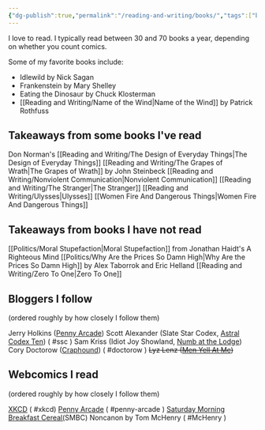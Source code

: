 ```yaml
---
{"dg-publish":true,"permalink":"/reading-and-writing/books/","tags":["books, landing"],"noteIcon":""}
---
```



I love to read. I typically read between 30 and 70 books a year, depending on whether you count comics.

Some of my favorite books include:
* Idlewild by Nick Sagan
* Frankenstein by Mary Shelley
* Eating the Dinosaur by Chuck Klosterman
* [[Reading and Writing/Name of the Wind\|Name of the Wind]] by Patrick Rothfuss


## Takeaways from some books I've read
Don Norman's [[Reading and Writing/The Design of Everyday Things\|The Design of Everyday Things]]
[[Reading and Writing/The Grapes of Wrath\|The Grapes of Wrath]] by John Steinbeck
[[Reading and Writing/Nonviolent Communication\|Nonviolent Communication]]
[[Reading and Writing/The Stranger\|The Stranger]]
[[Reading and Writing/Ulysses\|Ulysses]]
[[Women Fire And Dangerous Things\|Women Fire And Dangerous Things]]

## Takeaways from books I have not read
[[Politics/Moral Stupefaction\|Moral Stupefaction]] from Jonathan Haidt's A Righteous Mind
[[Politics/Why Are the Prices So Damn High\|Why Are the Prices So Damn High]] by Alex Taborrok and Eric Helland
[[Reading and Writing/Zero To One\|Zero To One]]

## Bloggers I follow
(ordered roughly by how closely I follow them)

Jerry Holkins ([Penny Arcade](https://www.penny-arcade.com/news)) 
Scott Alexander (Slate Star Codex, [Astral Codex Ten](https://astralcodexten.substack.com/)) ( #ssc )
Sam Kriss (Idiot Joy Showland, [Numb at the Lodge](https://samkriss.substack.com/))
Cory Doctorow ([Craphound](https://craphound.com/)) ( #doctorow )
~~Lyz Lenz ([Men Yell At Me](https://lyz.substack.com/))~~

## Webcomics I read
(ordered roughly by how closely I follow them)

[XKCD](https://xkcd.com/) ( #xkcd)
[Penny Arcade](https://www.penny-arcade.com/comic/) ( #penny-arcade )
[Saturday Morning Breakfast Cereal(](https://www.smbc-comics.com/index.php)SMBC)
Noncanon by Tom McHenry ( #McHenry  )
